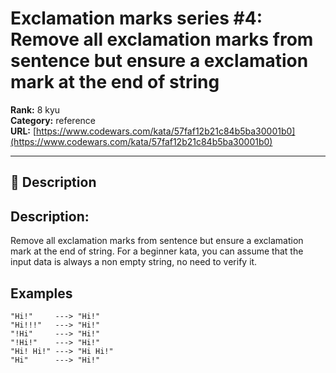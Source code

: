 # Exclamation marks series #4: Remove all exclamation marks from sentence but ensure a exclamation mark at the end of string

**Rank:** 8 kyu  
**Category:** reference  
**URL:** [https://www.codewars.com/kata/57faf12b21c84b5ba30001b0](https://www.codewars.com/kata/57faf12b21c84b5ba30001b0)

---

## 📝 Description

## Description:

Remove all exclamation marks from sentence but ensure a exclamation mark at the end of string. For a beginner kata, you can assume that the input data is always a non empty string, no need to verify it.

## Examples

```
"Hi!"     ---> "Hi!"
"Hi!!!"   ---> "Hi!"
"!Hi"     ---> "Hi!"
"!Hi!"    ---> "Hi!"
"Hi! Hi!" ---> "Hi Hi!"
"Hi"      ---> "Hi!"
```
